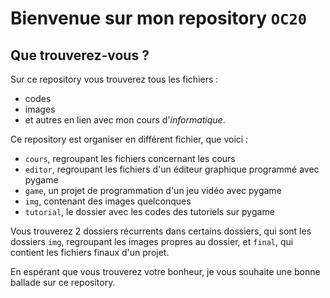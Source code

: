 # Bienvenue sur mon repository ``OC20``

## Que trouverez-vous ?
Sur ce repository vous trouverez tous les fichiers :
- codes
- images
- et autres
en lien avec mon cours d'*informatique*.

Ce repository est organiser en différent fichier, que voici :
- ``cours``, regroupant les fichiers concernant les cours
- ``editor``, regroupant les fichiers d'un éditeur graphique programmé avec pygame
- ``game``, un projet de programmation d'un jeu vidéo avec pygame
- ``img``, contenant des images quelconques
- ``tutorial``, le dossier avec les codes des tutoriels sur pygame

Vous trouverez 2 dossiers récurrents dans certains dossiers, qui sont les dossiers ``img``, regroupant les images propres au dossier, et ``final``, qui contient les fichiers finaux d'un projet.

En espérant que vous trouverez votre bonheur, je vous souhaite une bonne ballade sur ce repository.
